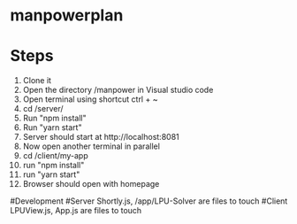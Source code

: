 # manpowerplan
# Steps
1. Clone it
2. Open the directory /manpower in Visual studio code
3. Open terminal using shortcut ctrl + ~
4. cd /server/
5. Run "npm install" 
6. Run "yarn start"
7. Server should start at http://localhost:8081
9. Now open another terminal in parallel
10. cd /client/my-app
11. run "npm install"
12. run "yarn start"
13. Browser should open with homepage

#Development
#Server
Shortly.js, /app/LPU-Solver are files to touch
#Client
LPUView.js, App.js are files to touch
